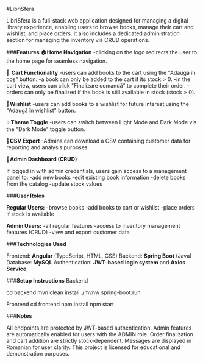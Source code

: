 #LibriSfera

LibriSfera is a full-stack web application designed for managing a digital library experience, enabling users to browse books, manage their cart and wishlist, and place orders. It also includes a dedicated administration section for managing the inventory via CRUD operations.

###**Features**
🏠**Home Navigation**
-clicking on the logo redirects the user to the home page for seamless navigation.

🛒 **Cart Functionality**
-users can add books to the cart using the "Adaugă în coș" button.
-a book can only be added to the cart if its stock > 0.
-in the cart view, users can click "Finalizare comandă" to complete their order.
-orders can only be finalized if the book is still available in stock (stock > 0).

📑**Wishlist**
-users can add books to a wishlist for future interest using the "Adaugă în wishlist" button.

✨**Theme Toggle**
-users can switch between Light Mode and Dark Mode via the "Dark Mode" toggle button.

📄**CSV Export**
-Admins can download a CSV containing customer data for reporting and analysis purposes.

🔧**Admin Dashboard (CRUD)**

If logged in with admin credentials, users gain access to a management panel to:
-add new books
-edit existing book information
-delete books from the catalog
-update stock values

###**User Roles**

**Regular Users:**
-browse books
-add books to cart or wishlist
-place orders if stock is available

**Admin Users:**
-all regular features
-access to inventory management features (CRUD)
-view and export customer data

###**Technologies Used**

Frontend: **Angular** (TypeScript, HTML, CSS)
Backend: **Spring Boot** (Java)
Database: **MySQL**
Authentication: **JWT-based login system** and **Axios Service**


###**Setup Instructions**
Backend

cd backend
mvn clean install
./mvnw spring-boot:run

Frontend
cd frontend
npm install
npm start



###**Notes**

All endpoints are protected by JWT-based authentication.
Admin features are automatically enabled for users with the ADMIN role.
Order finalization and cart addition are strictly stock-dependent.
Messages are displayed in Romanian for user clarity.
This project is licensed for educational and demonstration purposes.

